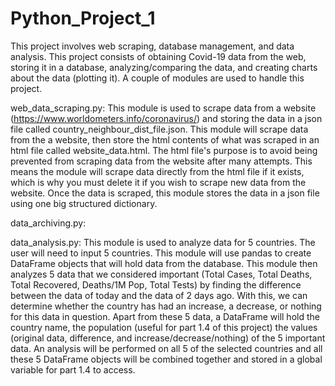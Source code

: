 # Python_Project_1

This project involves web scraping, database management, and data analysis. This project 
consists of obtaining Covid-19 data from the web, storing it in a database, analyzing/comparing 
the data, and creating charts about the data (plotting it). A couple of modules are used to 
handle this project.

web_data_scraping.py: This module is used to scrape data from a website 
(https://www.worldometers.info/coronavirus/) and storing the data in a json 
file called country_neighbour_dist_file.json. This module will scrape data from the a website, 
then store the html contents of what was scraped in an html file called website_data.html. The html file's 
purpose is to avoid being prevented from scraping data from the website after many attempts. This means 
the module will scrape data directly from the html file if it exists, which is why you must delete it if you 
wish to scrape new data from the website. Once the data is scraped, this module stores the data in a json file 
using one big structured dictionary.

data_archiving.py:

data_analysis.py: This module is used to analyze data for 5 countries. The user will need to input 5 countries. 
This module will use pandas to create DataFrame objects that will hold data from the database. This module then 
analyzes 5 data that we considered important (Total Cases, Total Deaths, Total Recovered, Deaths/1M Pop, Total Tests) 
by finding the difference between the data of today and the data of 2 days ago. With this, we can determine whether 
the country has had an increase, a decrease, or nothing for this data in question. Apart from these 5 data, a DataFrame 
will hold the country name, the population (useful for part 1.4 of this project) the values (original data, difference, 
and increase/decrease/nothing) of the 5 important data. An analysis will be performed on all 5 of the selected countries 
and all these 5 DataFrame objects will be combined together and stored in a global variable for part 1.4 to access.
